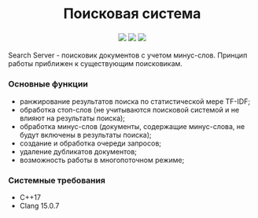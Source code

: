 <h1 align="center">Поисковая система</h1>
<h3 align="center"><img src="https://img.shields.io/badge/c++-%2300599C.svg?style=for-the-badge&logo=c%2B%2B&logoColor=white"> <img src="https://img.shields.io/badge/Visual%20Studio-5C2D91.svg?style=for-the-badge&logo=visual-studio&logoColor=white"> <img src="https://img.shields.io/badge/git-%23F05033.svg?style=for-the-badge&logo=git&logoColor=white"></h3>
Search Server - поисковик документов с учетом минус-слов. Принцип работы приближен к существующим поисковикам.
<h3>Основные функции</h3>
<ul>
  <li>ранжирование результатов поиска по статистической мере TF-IDF;</li>
  <li>обработка стоп-слов (не учитываются поисковой системой и не влияют на результаты поиска);</li>
  <li>обработка минус-слов (документы, содержащие минус-слова, не будут включены в результаты поиска);</li>
  <li>создание и обработка очереди запросов;</li>
  <li>удаление дубликатов документов;</li>
  <li>возможность работы в многопоточном режиме;</li>
</ul>
<h3>Системные требования</h3>
<ul>
  <li>C++17</li>
  <li>Clang 15.0.7</li>
</ul>
